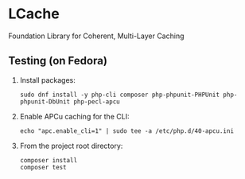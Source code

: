 # LCache
Foundation Library for Coherent, Multi-Layer Caching

## Testing (on Fedora)

 1. Install packages:

    ```
    sudo dnf install -y php-cli composer php-phpunit-PHPUnit php-phpunit-DbUnit php-pecl-apcu
    ```

 2. Enable APCu caching for the CLI:

    ```
    echo "apc.enable_cli=1" | sudo tee -a /etc/php.d/40-apcu.ini
    ```

 3. From the project root directory:

    ```
    composer install
    composer test
    ```
